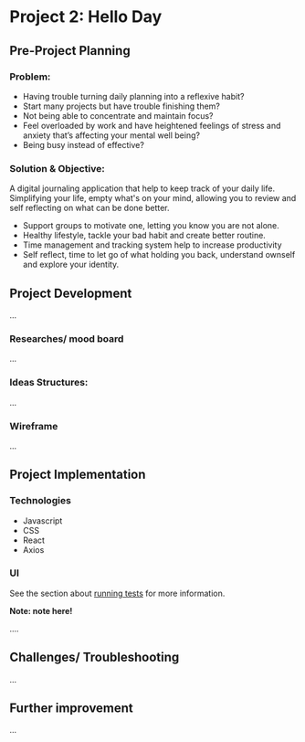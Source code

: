 # Project 2: Hello Day

## Pre-Project Planning

### Problem:

- Having trouble turning daily planning into a reflexive habit?
- Start many projects but have trouble finishing them?
- Not being able to concentrate and maintain focus? 
- Feel overloaded by work and have heightened feelings of stress and anxiety that’s affecting your mental well being?
- Being busy instead of effective?

### Solution & Objective:

A digital journaling application that help to keep track of your daily life. Simplifying your life, empty what's on your mind, allowing you to review and self reflecting on what can be done better. 

- Support groups to motivate one, letting you know you are not alone.
- Healthy lifestyle, tackle your bad habit and create better routine.
- Time management and tracking system help to increase productivity
- Self reflect, time to let go of what holding you back, understand ownself and explore your identity.

## Project Development

...

### Researches/ mood board

...

### Ideas Structures:

...

### Wireframe

...

## Project Implementation

### Technologies
- Javascript
- CSS
- React
- Axios

### UI

See the section about [running tests](https://facebook.github.io/create-react-app/docs/running-tests) for more information.

**Note: note here!**

....

## Challenges/ Troubleshooting

...

## Further improvement

...
